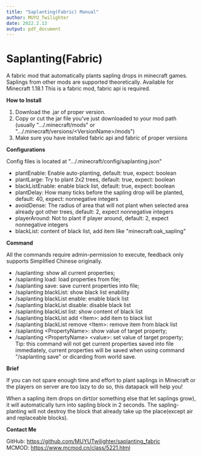 ```yaml
---
title: "Saplanting(Fabric) Manual"
author: MUYU_Twilighter
date: 2022.2.13
output: pdf_document
---
```


# Saplanting(Fabric)
A fabric mod that automatically plants sapling drops in minecraft games.
Saplings from other mods are supported theoretically.
Available for Minecraft 1.18.1
This is a fabric mod, fabric api is required.

**How to Install**

1. Download the .jar of proper version.
2. Copy or cut the jar file you've just downloaded to your mod path (usually ".../.minecraft/mods" or ".../.minecraft/versions/\<VersionName\>/mods")
3. Make sure you have installed fabric api and fabric of proper versions

**Configurations**

Config files is located at ".../.minecraft/config/saplanting.json"

 - plantEnable: Enable auto-planting, default: true, expect: boolean
 - plantLarge: Try to plant 2x2 trees, default: true, expect: boolean
 - blackListEnable: enable black list, default: true, expect: boolean
 - plantDelay: How many ticks before the sapling drop will be planted, default: 40, expect: nonnegative integers
 - avoidDense: The radius of area that will not plant when selected area already got other trees, default: 2, expect nonnegative integers
 - playerAround: Not to plant if player around, default: 2, expect nonnegative integers
 - blackList: content of black list, add item like "minecraft:oak_sapling"

**Command**

All the commands require admin-permission to execute, feedback only supports Simplified Chinese originally.

 - /saplanting: show all current properties;
 - /saplanting load: load properties from file;
 - /saplanting save: save current properties into file;
 - /saplanting blackList: show black list enability
 - /saplanting blackList enable: enable black list
 - /saplanting blackList disable: disable black list
 - /saplanting blackList list: show content of black list
 - /saplanting blackList add \<Item\>: add item to black list
 - /saplanting blackList remove \<Item\>: remove item from black list
 - /saplanting \<PropertyName\>: show value of target property;
 - /saplanting \<PropertyName\> \<value\>: set value of target property;  
 Tip: this command will not get current properties saved into file immediately, current properties will be saved when using command "/saplanting save" or dicarding from world save.

**Brief**

If you can not spare enough time and effort to plant saplings in Minecraft or the players on server are too lazy to do so, this datapack will help you!

When a sapling item drops on dirt(or something else that let saplings grow), it will automatically turn into sapling block in 2 seconds. The sapling-planting will not destroy the block that already take up the place(except air and replaceable blocks).

**Contact Me**

GitHub: https://github.com/MUYUTwilighter/saplanting_fabric<br>
MCMOD: https://www.mcmod.cn/class/5221.html

